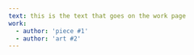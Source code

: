 ```yaml
---
text: this is the text that goes on the work page
work:
  - author: 'piece #1'
  - author: 'art #2'
---
```


